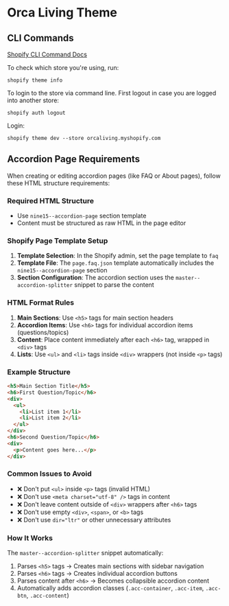 # Orca Living Theme

## CLI Commands

[Shopify CLI Command Docs](https://shopify.dev/docs/api/shopify-cli/theme)

To check which store you're using, run:

```
shopify theme info
```


To login to the store via command line. First logout in case you are logged into another store:

```
shopify auth logout 
```

Login:

```
shopify theme dev --store orcaliving.myshopify.com
```

## Accordion Page Requirements

When creating or editing accordion pages (like FAQ or About pages), follow these HTML structure requirements:

### Required HTML Structure
- Use `nine15--accordion-page` section template
- Content must be structured as raw HTML in the page editor

### Shopify Page Template Setup
1. **Template Selection**: In the Shopify admin, set the page template to `faq`
2. **Template File**: The `page.faq.json` template automatically includes the `nine15--accordion-page` section
3. **Section Configuration**: The accordion section uses the `master--accordion-splitter` snippet to parse the content

### HTML Format Rules
1. **Main Sections**: Use `<h5>` tags for main section headers
2. **Accordion Items**: Use `<h6>` tags for individual accordion items (questions/topics)
3. **Content**: Place content immediately after each `<h6>` tag, wrapped in `<div>` tags
4. **Lists**: Use `<ul>` and `<li>` tags inside `<div>` wrappers (not inside `<p>` tags)

### Example Structure
```html
<h5>Main Section Title</h5>
<h6>First Question/Topic</h6>
<div>
  <ul>
    <li>List item 1</li>
    <li>List item 2</li>
  </ul>
</div>
<h6>Second Question/Topic</h6>
<div>
  <p>Content goes here...</p>
</div>
```

### Common Issues to Avoid
- ❌ Don't put `<ul>` inside `<p>` tags (invalid HTML)
- ❌ Don't use `<meta charset="utf-8" />` tags in content
- ❌ Don't leave content outside of `<div>` wrappers after `<h6>` tags
- ❌ Don't use empty `<div>`, `<span>`, or `<b>` tags
- ❌ Don't use `dir="ltr"` or other unnecessary attributes

### How It Works
The `master--accordion-splitter` snippet automatically:
1. Parses `<h5>` tags → Creates main sections with sidebar navigation
2. Parses `<h6>` tags → Creates individual accordion buttons
3. Parses content after `<h6>` → Becomes collapsible accordion content
4. Automatically adds accordion classes (`.acc-container`, `.acc-item`, `.acc-btn`, `.acc-content`)